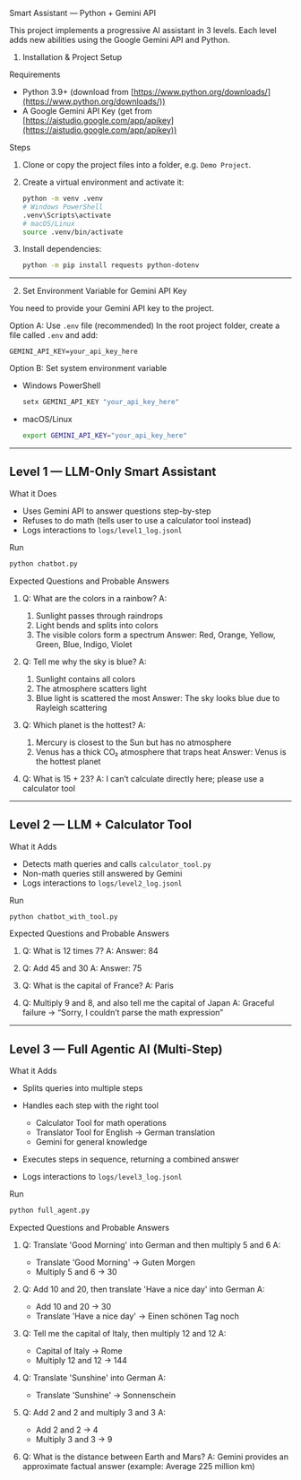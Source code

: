 
 Smart Assistant — Python + Gemini API

This project implements a progressive AI assistant in 3 levels.
Each level adds new abilities using the Google Gemini API and Python.

 1. Installation & Project Setup

Requirements

* Python 3.9+ (download from [https://www.python.org/downloads/](https://www.python.org/downloads/))
* A Google Gemini API Key (get from [https://aistudio.google.com/app/apikey](https://aistudio.google.com/app/apikey))

Steps

1. Clone or copy the project files into a folder, e.g. `Demo Project`.
2. Create a virtual environment and activate it:

   ```bash
   python -m venv .venv
   # Windows PowerShell
   .venv\Scripts\activate
   # macOS/Linux
   source .venv/bin/activate
   ```
3. Install dependencies:

   ```bash
   python -m pip install requests python-dotenv
   ```

---

 2. Set Environment Variable for Gemini API Key

You need to provide your Gemini API key to the project.

Option A: Use `.env` file (recommended)
In the root project folder, create a file called `.env` and add:

```
GEMINI_API_KEY=your_api_key_here
```

Option B: Set system environment variable

* Windows PowerShell

  ```powershell
  setx GEMINI_API_KEY "your_api_key_here"
  ```
* macOS/Linux

  ```bash
  export GEMINI_API_KEY="your_api_key_here"
  ```

---

## Level 1 — LLM-Only Smart Assistant

What it Does

* Uses Gemini API to answer questions step-by-step
* Refuses to do math (tells user to use a calculator tool instead)
* Logs interactions to `logs/level1_log.jsonl`

Run

```bash
python chatbot.py
```

Expected Questions and Probable Answers

1. Q: What are the colors in a rainbow?
   A:

   1. Sunlight passes through raindrops
   2. Light bends and splits into colors
   3. The visible colors form a spectrum
      Answer: Red, Orange, Yellow, Green, Blue, Indigo, Violet

2. Q: Tell me why the sky is blue?
   A:

   1. Sunlight contains all colors
   2. The atmosphere scatters light
   3. Blue light is scattered the most
      Answer: The sky looks blue due to Rayleigh scattering

3. Q: Which planet is the hottest?
   A:

   1. Mercury is closest to the Sun but has no atmosphere
   2. Venus has a thick CO₂ atmosphere that traps heat
      Answer: Venus is the hottest planet

4. Q: What is 15 + 23?
   A:
   I can’t calculate directly here; please use a calculator tool

---

## Level 2 — LLM + Calculator Tool

What it Adds

* Detects math queries and calls `calculator_tool.py`
* Non-math queries still answered by Gemini
* Logs interactions to `logs/level2_log.jsonl`

Run

```bash
python chatbot_with_tool.py
```

Expected Questions and Probable Answers

1. Q: What is 12 times 7?
   A: Answer: 84

2. Q: Add 45 and 30
   A: Answer: 75

3. Q: What is the capital of France?
   A: Paris

4. Q: Multiply 9 and 8, and also tell me the capital of Japan
   A: Graceful failure → “Sorry, I couldn’t parse the math expression”

---

## Level 3 — Full Agentic AI (Multi-Step)

What it Adds

* Splits queries into multiple steps
* Handles each step with the right tool

  * Calculator Tool for math operations
  * Translator Tool for English → German translation
  * Gemini for general knowledge
* Executes steps in sequence, returning a combined answer
* Logs interactions to `logs/level3_log.jsonl`

Run

```bash
python full_agent.py
```

Expected Questions and Probable Answers

1. Q: Translate 'Good Morning' into German and then multiply 5 and 6
   A:

   * Translate 'Good Morning' → Guten Morgen
   * Multiply 5 and 6 → 30

2. Q: Add 10 and 20, then translate 'Have a nice day' into German
   A:

   * Add 10 and 20 → 30
   * Translate 'Have a nice day' → Einen schönen Tag noch

3. Q: Tell me the capital of Italy, then multiply 12 and 12
   A:

   * Capital of Italy → Rome
   * Multiply 12 and 12 → 144

4. Q: Translate 'Sunshine' into German
   A:

   * Translate 'Sunshine' → Sonnenschein

5. Q: Add 2 and 2 and multiply 3 and 3
   A:

   * Add 2 and 2 → 4
   * Multiply 3 and 3 → 9

6. Q: What is the distance between Earth and Mars?
   A: Gemini provides an approximate factual answer (example: Average 225 million km)

